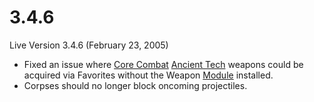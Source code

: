 # 3.4.6

Live Version 3.4.6 (February 23, 2005)

- Fixed an issue where [Core Combat](../items/Core_Combat.md)
  [Ancient Tech](../terminology/Ancient_Technology.md) weapons could be acquired
  via Favorites without the Weapon [Module](../modules/index.md) installed.
- Corpses should no longer block oncoming projectiles.
